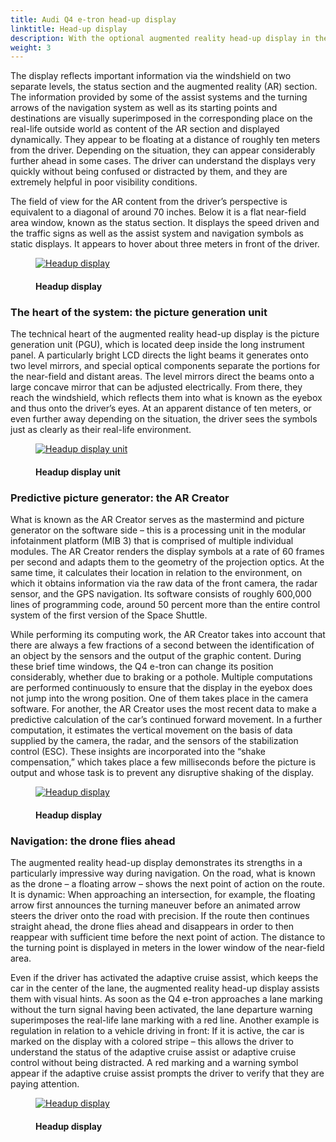 ```yaml
---
title: Audi Q4 e-tron head-up display
linktitle: Head-up display
description: With the optional augmented reality head-up display in the Q4 e-tron and Q4 Sportback e-tron, Audi is taking a huge step forward in display technology.
weight: 3
---
```

<!-- markdownlint-disable MD033 -->
 The display reflects important information via the windshield on two separate levels, the status section and the augmented reality (AR) section. The information provided by some of the assist systems and the turning arrows of the navigation system as well as its starting points and destinations are visually superimposed in the corresponding place on the real-life outside world as content of the AR section and displayed dynamically. They appear to be floating at a distance of roughly ten meters from the driver. Depending on the situation, they can appear considerably further ahead in some cases. The driver can understand the displays very quickly without being confused or distracted by them, and they are extremely helpful in poor visibility conditions.

The field of view for the AR content from the driver’s perspective is equivalent to a diagonal of around 70 inches. Below it is a flat near-field area window, known as the status section. It displays the speed driven and the traffic signs as well as the assist system and navigation symbols as static displays. It appears to hover about three meters in front of the driver.

<figure>
    <a href="https://media.electrichasgoneaudi.net/multimedia/models/q4-e-tron/technology/uiandoperations/headupdisplay/headup.jpg">
        <img src="https://media.electrichasgoneaudi.net/multimedia/models/q4-e-tron/technology/uiandoperations/headupdisplay/headups.jpg"
        alt="Headup display" title="Headup display">
    </a>
    <figcaption><h4>Headup display</h4></figcaption>
</figure>

### The heart of the system: the picture generation unit

The technical heart of the augmented reality head-up display is the picture generation unit (PGU), which is located deep inside the long instrument panel. A particularly bright LCD directs the light beams it generates onto two level mirrors, and special optical components separate the portions for the near-field and distant areas. The level mirrors direct the beams onto a large concave mirror that can be adjusted electrically. From there, they reach the windshield, which reflects them into what is known as the eyebox and thus onto the driver’s eyes. At an apparent distance of ten meters, or even further away depending on the situation, the driver sees the symbols just as clearly as their real-life environment.

<figure>
    <a href="https://media.electrichasgoneaudi.net/multimedia/models/q4-e-tron/technology/uiandoperations/headupdisplay/headupunit.jpg">
        <img src="https://media.electrichasgoneaudi.net/multimedia/models/q4-e-tron/technology/uiandoperations/headupdisplay/headupunits.jpg"
        alt="Headup display unit" title="Headup display unit">
    </a>
    <figcaption><h4>Headup display unit</h4></figcaption>
</figure>

### Predictive picture generator: the AR Creator

What is known as the AR Creator serves as the mastermind and picture generator on the software side – this is a processing unit in the modular infotainment platform (MIB 3) that is comprised of multiple individual modules. The AR Creator renders the display symbols at a rate of 60 frames per second and adapts them to the geometry of the projection optics. At the same time, it calculates their location in relation to the environment, on which it obtains information via the raw data of the front camera, the radar sensor, and the GPS navigation. Its software consists of roughly 600,000 lines of programming code, around 50 percent more than the entire control system of the first version of the Space Shuttle.

While performing its computing work, the AR Creator takes into account that there are always a few fractions of a second between the identification of an object by the sensors and the output of the graphic content. During these brief time windows, the Q4 e-tron can change its position considerably, whether due to braking or a pothole. Multiple computations are performed continuously to ensure that the display in the eyebox does not jump into the wrong position. One of them takes place in the camera software. For another, the AR Creator uses the most recent data to make a predictive calculation of the car’s continued forward movement. In a further computation, it estimates the vertical movement on the basis of data supplied by the camera, the radar, and the sensors of the stabilization control (ESC). These insights are incorporated into the “shake compensation,” which takes place a few milliseconds before the picture is output and whose task is to prevent any disruptive shaking of the display.

<figure>
    <a href="https://media.electrichasgoneaudi.net/multimedia/models/q4-e-tron/technology/uiandoperations/headupdisplay/headup2.jpg">
        <img src="https://media.electrichasgoneaudi.net/multimedia/models/q4-e-tron/technology/uiandoperations/headupdisplay/headup2s.jpg"
        alt="Headup display" title="Headup display">
    </a>
    <figcaption><h4>Headup display</h4></figcaption>
</figure>

### Navigation: the drone flies ahead

The augmented reality head-up display demonstrates its strengths in a particularly impressive way during navigation. On the road, what is known as the drone – a floating arrow – shows the next point of action on the route. It is dynamic: When approaching an intersection, for example, the floating arrow first announces the turning maneuver before an animated arrow steers the driver onto the road with precision. If the route then continues straight ahead, the drone flies ahead and disappears in order to then reappear with sufficient time before the next point of action. The distance to the turning point is displayed in meters in the lower window of the near-field area.

Even if the driver has activated the adaptive cruise assist, which keeps the car in the center of the lane, the augmented reality head-up display assists them with visual hints. As soon as the Q4 
e-tron approaches a lane marking without the turn signal having been activated, the lane departure warning superimposes the real-life lane marking with a red line. Another example is regulation in relation to a vehicle driving in front: If it is active, the car is marked on the display with a colored stripe – this allows the driver to understand the status of the adaptive cruise assist or adaptive cruise control without being distracted. A red marking and a warning symbol appear if the adaptive cruise assist prompts the driver to verify that they are paying attention.

<figure>
    <a href="https://media.electrichasgoneaudi.net/multimedia/models/q4-e-tron/technology/uiandoperations/headupdisplay/headup3.jpg">
        <img src="https://media.electrichasgoneaudi.net/multimedia/models/q4-e-tron/technology/uiandoperations/headupdisplay/headup3s.jpg"
        alt="Headup display" title="Headup display">
    </a>
    <figcaption><h4>Headup display</h4></figcaption>
</figure>
